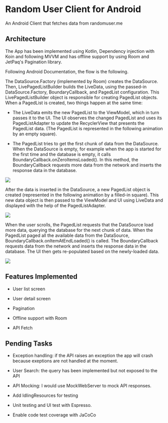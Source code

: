 # Random User Client for Android
An Android Client that fetches data from randomuser.me

## Architecture

The App has been implemented using Kotlin, Dependency injection with Koin and following MVVM
and has offline support by using Room and JetPaq's Pagination library.

Following Android Documentation, the flow is the following.

The DataSource.Factory (implemented by Room) creates the DataSource. Then, LivePagedListBuilder builds
the LiveData<PagedList>, using the passed-in DataSource.Factory, BoundaryCallback, and PagedList configuration.
This LivePagedListBuilder object is responsible for creating PagedList objects. When a PagedList is created,
two things happen at the same time:

- The LiveData emits the new PagedList to the ViewModel, which in turn passes it to the UI. The UI observes the changed PagedList and uses its PagedListAdapter to update the RecyclerView that presents the PagedList data. (The PagedList is represented in the following animation by an empty square).

- The PagedList tries to get the first chunk of data from the DataSource. When the DataSource is empty, for example when the app is started for the first time and the database is empty, it calls BoundaryCallback.onZeroItemsLoaded(). In this method, the BoundaryCallback requests more data from the network and inserts the response data in the database.

![](https://codelabs.developers.google.com/codelabs/android-paging/img/a4f392ad4ae49042.gif)

After the data is inserted in the DataSource, a new PagedList object is created (represented in the following animation by a filled-in square). This new data object is then passed to the ViewModel and UI using LiveData and displayed with the help of the PagedListAdapter.

![](https://codelabs.developers.google.com/codelabs/android-paging/img/e6a52e528d1c22db.gif)

When the user scrolls, the PagedList requests that the DataSource load more data, querying the database for the next chunk of data. When the PagedList paged all the available data from the DataSource, BoundaryCallback.onItemAtEndLoaded() is called. The BoundaryCallback requests data from the network and inserts the response data in the database. The UI then gets re-populated based on the newly-loaded data.

![](https://codelabs.developers.google.com/codelabs/android-paging/img/576f0df1cc74cb0a.gif)

## Features Implemented

- User list screen

- User detail screen

- Pagination

- Offline support with Room

- API Fetch


## Pending Tasks

- Exception handling: if the API raises an exception the app will crash because exeptions are not handled at the moment.

- User Search: the query has been implemented but not exposed to the API

- API Mocking: I would use MockWebServer to mock API responses.

- Add IdlingResources for testing

- Unit testing and UI test with Espresso.

- Enable code test coverage with JaCoCo

